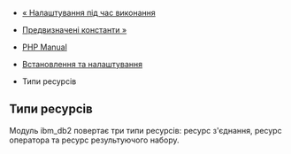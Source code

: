 - [« Налаштування під час виконання](ibm-db2.configuration.md)
- [Предвизначені константи »](ibm-db2.constants.md)

- [PHP Manual](index.md)
- [Встановлення та налаштування](ibm-db2.setup.md)
- Типи ресурсів

## Типи ресурсів

Модуль ibm_db2 повертає три типи ресурсів: ресурс з'єднання, ресурс
оператора та ресурс результуючого набору.
